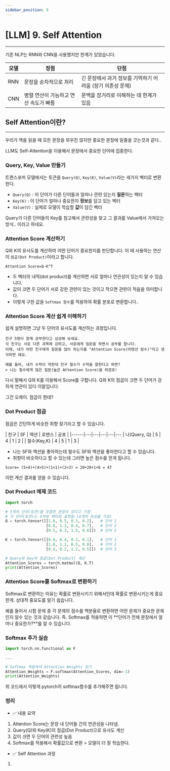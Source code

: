 ```yaml
---
sidebar_position: 9
---
```


# [LLM] 9. Self Attention
---

기존 NLP는 RNN와 CNN을 사용했지만 한계가 있었습니다.


| 모델 | 장점 | 단점 |
|------|------|------|
| RNN | 문장을 순차적으로 처리 | 긴 문장에서 과거 정보를 기억하기 어려움 (장기 의존성 문제) |
| CNN | 병렬 연산이 가능하고 연산 속도가 빠름 | 문맥을 장거리로 이해하는 데 한계가 있음 |


## Self Attention이란?
---

우리가 책을 읽을 때 모든 문장을 외우진 않지만 중요한 문장에 밑줄을 긋는것과 같다..

LLM도 Self-Attention을 이용해서 문장에서 중요한 단어에 집중한다.


### Query, Key, Value 만들기

트랜스포머 모델에서는 토큰을 `Query(Q)`, `Key(K)`, `Value(V)`라는 세가지 벡터로 변환한다.

- `Query(Q)` : 이 단어가 다른 단어들과 얼마나 관련 있는지 **질문**하는 벡터
- `Key(K)` : 이 단어가 얼마나 중요한지 **정보**를 담고 있는 벡터
- `Value(V)` : 실제로 모델이 학습할 **값**이 담긴 벡터


Query가 다른 단어들의 Key를 참고해서 관련성을 찾고 그 결과를 Value에서 가져오는 방식.. 이라고 하네요.


### Attention Score 계산하기

Q와 K의 유사도를 계산하여 어떤 단어가 중요한지를 판단합니다. 이 때 사용하는 연산이 `점곱(Dot Product)`이라고 합니다.

```text
Attention Score=Q⋅K^T
```

- 두 벡터의 내적(dot product)를 계산하면 서로 얼마나 연관성이 있는지 알 수 있습니다.
- 값이 크면 두 단어가 서로 강한 관련이 있는 것이고 작으면 관련이 적음을 의미합니다.
- 이렇게 구한 값을 `Softmax 함수`를 적용하여 확률 분포로 변환합니다..


### Attention Score 계산 쉽게 이해하기

쉽게 설명하면 그냥 두 단어의 유사도를 계산하는 과정입니다.

```text
친구 5명이 함께 공부한다고 상상해 보세요.
각 친구는 서로 다른 과목에 강하고, 서로에게 질문을 하면서 공부를 합니다.
이때, 내가 어떤 친구에게 질문을 많이 하는지를 "Attention Score(어텐션 점수)"라고 생각하면 돼요.

예를 들어, 내가 수학이 약한데 친구 철수가 수학을 잘한다고 하면?
> 나는 철수에게 많은 질문(높은 Attention Score)을 하겠죠!
```

다시 말해서 Q와 K를 이용해서 Score를 구합니다. Q와 K의 점곱이 크면 두 단어가 강하게 연관이 있다 이말입니다.

그건 오케이. 점곱이 뭔데?

### Dot Product 점곱

점곱은 간단하게 비슷한 취향 찾기라고 할 수 있습니다.


| 친구 | SF | 액션 | 로맨스 | 공포 |
|------|---|---|---|---|---
| 나(Query, Q) | 5 | 4 | 1 | 2 |
| 철수(Key,K) | 4 | 5 | 1 | 3 |


- 나는 SF와 액션을 좋아하는데 철수도 SF와 액션을 좋아한다고 할 수 있습니다.
- 취향이 비슷하다고 할 수 있는데 그러면 높은 점수를 얻게 됩니다.


```text
Score= (5×4)+(4×5)+(1×1)+(2×3) = 20+20+1+6 = 47
```

이런 계산 결과를 얻을 수 있습니다.

### Dot Product 예제 코드

```python
import torch

# 3개의 단어(토큰)를 포함한 문장이 있다고 가정
# 각 단어(토큰)는 4차원 벡터로 표현됨 (4개의 속성을 가짐)
Q = torch.tensor([[1.0, 0.5, 0.3, 0.2],   # 단어 1
                  [0.8, 1.2, 0.4, 0.7],   # 단어 2
                  [0.5, 0.3, 1.5, 0.6]])  # 단어 3

K = torch.tensor([[0.9, 0.4, 0.2, 0.1],   # 단어 1
                  [1.0, 1.1, 0.5, 0.8],   # 단어 2
                  [0.4, 0.2, 1.2, 0.5]])  # 단어 3

# Query와 Key의 점곱(Dot Product) 계산
Attention_Scores = torch.matmul(Q, K.T)
print(Attention_Scores)
```


### Attention Score를 Softmax로 변환하기

Softmax로 변환하는 이유는 확률로 변환시키기 위해서인데 확률로 변환시키는게 중요한게. 상대적 중요도를 알기 쉽습니다.

예를 들어서 시험 문제 중 각 문제의 점수를 백분율로 변환하면 어떤 문제가 중요한 문제인지 알수 있는 것과 같습니다.
즉. Softmax를 적용하면 이 **단어가 전체 문장에서 얼마나 중요한가?**를 알 수 있습니다.


### Softmax 추가 실습

```python
import torch.nn.functional as F

...

# Softmax 적용하여 Attention Weights 얻기
Attention_Weights = F.softmax(Attention_Scores, dim=-1)
print(Attention_Weights)
```

위 코드에서 이렇게 pytorch의 softmax함수를 추가해주면 됩니다.



### 정리

- ✅ 내용 요약
1. Attention Score는 문장 내 단어들 간의 연관성을 나타냄.
2. Query(Q)와 Key(K)의 점곱(Dot Product)으로 유사도 계산
3. 값이 크면 두 단어의 관련성 높음
4. Softmax를 적용해서 확률값으로 변환 > 모델이 더 잘 학습한다.

- ✅ Self Attention 과정
1. 
